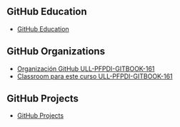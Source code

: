 ## GitHub Education
* [GitHub Education](https://education.github.community/)

## GitHub Organizations
* [Organización GitHub ULL-PFPDI-GITBOOK-161](https://github.com/orgs/ULL-PFPDI-GITBOOK-1617)
* [Classroom para este curso ULL-PFPDI-GITBOOK-161](https://classroom.github.com/classrooms/24248551-ull-pfpdi-gitbook-1617)
 
## GitHub Projects

* [GitHub Projects](githubprojects.md)
